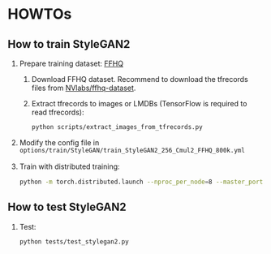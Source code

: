 # HOWTOs

## How to train StyleGAN2

1. Prepare training dataset: [FFHQ](https://github.com/NVlabs/ffhq-dataset)
    1. Download FFHQ dataset. Recommend to download the tfrecords files from [NVlabs/ffhq-dataset](https://github.com/NVlabs/ffhq-dataset).
    1. Extract tfrecords to images or LMDBs (TensorFlow is required to read tfrecords):

        ```bash
        python scripts/extract_images_from_tfrecords.py
        ```

1. Modify the config file in `options/train/StyleGAN/train_StyleGAN2_256_Cmul2_FFHQ_800k.yml`
1. Train with distributed training:　

    ```bash
    python -m torch.distributed.launch --nproc_per_node=8 --master_port=4321 basicsr/train.py -opt options/train/StyleGAN/train_StyleGAN2_256_Cmul2_FFHQ_800k.yml --launcher pytorch
    ```

## How to test StyleGAN2

1. Test:

    ```bash
    python tests/test_stylegan2.py
    ```
